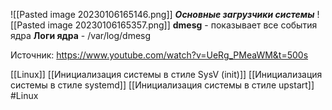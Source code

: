 ![[Pasted image 20230106165146.png]]
***Основные загрузчики системы***
![[Pasted image 20230106165357.png]]
**dmesg** - показывает все события ядра
**Логи ядра** - /var/log/dmesg



Источник: https://www.youtube.com/watch?v=UeRg_PMeaWM&t=500s

[[Linux]] [[Инициализация системы в стиле SysV (init)]] [[Инициализация системы в стиле systemd]] [[Инициализация системы в стиле upstart]]
#Linux 